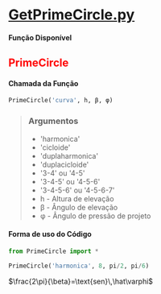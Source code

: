 # [GetPrimeCircle.py](https://github.com/Mecanismos-UFPE/Python-Cames/blob/5154702af5b295ff015b622eb799bd21c61b8c11/GetPrimeCircle.py)

#### Função Disponível

## <FONT COLOR="red">PrimeCircle</FONT>

#### Chamada da Função

```python
PrimeCircle('curva', h, β, φ)
```

> ### Argumentos
> 
> * 'harmonica'
> * 'cicloide'
> * 'duplaharmonica'
> * 'duplacicloide'
> * '3-4' ou '4-5'
> * '3-4-5' ou '4-5-6'
> * '3-4-5-6' ou '4-5-6-7'
> * h - Altura de elevação
> * β - Ângulo de elevação
> * φ - Ângulo de pressão de projeto

#### Forma de uso do Código

```python
from PrimeCircle import *

PrimeCircle('harmonica', 8, pi/2, pi/6)
```

$\frac{2\pi}{\beta}=\text{sen}\,\hat\varphi$
